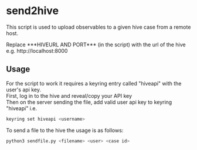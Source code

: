 # send2hive
This script is used to upload observables to a given hive case from a remote host. 

Replace \*\*\*HIVEURL AND PORT\*\*\* (in the script) with the url of the hive e.g. http://localhost:8000

## Usage
For the script to work it requires a keyring entry called "hiveapi" with the user's api key.
<BR>First, log in to the hive and reveal/copy your API key<BR>Then on the server sending the file, add valid user api key to keyring "hiveapi" i.e.
```bash
keyring set hiveapi <username>
```
To send a file to the hive the usage is as follows:

```bash
python3 sendfile.py <filename> <user> <case id>
```
